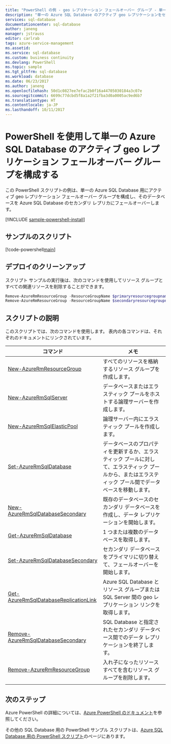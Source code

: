 ```yaml
---
title: "PowerShell の例 - geo レプリケーション フェールオーバー グループ - 単一の Azure SQL Database | Microsoft Docs"
description: "単一の Azure SQL Database のアクティブ geo レプリケーションをセットアップする Azure PowerShell のサンプル スクリプト"
services: sql-database
documentationcenter: sql-database
author: janeng
manager: jstrauss
editor: carlrab
tags: azure-service-management
ms.assetid: 
ms.service: sql-database
ms.custom: business continuity
ms.devlang: PowerShell
ms.topic: sample
ms.tgt_pltfrm: sql-database
ms.workload: database
ms.date: 06/23/2017
ms.author: janeng
ms.openlocfilehash: 50d1c0827ee7efac2b0f16a44705030184a3c07e
ms.sourcegitcommit: 6699c77dcbd5f8a1a2f21fba3d0a0005ac9ed6b7
ms.translationtype: HT
ms.contentlocale: ja-JP
ms.lasthandoff: 10/11/2017
---
```

# <a name="use-powershell-to-configure-an-active-geo-replication-failover-group-for-a-single-azure-sql-database"></a>PowerShell を使用して単一の Azure SQL Database のアクティブ geo レプリケーション フェールオーバー グループを構成する

この PowerShell スクリプトの例は、単一の Azure SQL Database 用にアクティブ geo レプリケーション フェールオーバー グループを構成し、そのデータベースを Azure SQL Database のセカンダリ レプリカにフェールオーバーします。

[!INCLUDE [sample-powershell-install](../../../includes/sample-powershell-install-no-ssh.md)]

## <a name="sample-scripts"></a>サンプルのスクリプト

[!code-powershell[main](../../../powershell_scripts/sql-database/setup-geodr-and-failover-database/setup-geodr-and-failover-database-failover-group.ps1?highlight=19-22 "Set up failover group for single database")]

## <a name="clean-up-deployment"></a>デプロイのクリーンアップ

スクリプト サンプルの実行後は、次のコマンドを使用してリソース グループとすべての関連リソースを削除することができます。

```powershell
Remove-AzureRmResourceGroup -ResourceGroupName $primaryresourcegroupname
Remove-AzureRmResourceGroup -ResourceGroupName $secondaryresourcegroupname
```

## <a name="script-explanation"></a>スクリプトの説明

このスクリプトでは、次のコマンドを使用します。 表内の各コマンドは、それぞれのドキュメントにリンクされています。

| コマンド | メモ |
|---|---|
| [New-AzureRmResourceGroup](/powershell/module/azurerm.resources/new-azurermresourcegroup) | すべてのリソースを格納するリソース グループを作成します。 |
| [New-AzureRmSqlServer](/powershell/module/azurerm.sql/new-azurermsqlserver) | データベースまたはエラスティック プールをホストする論理サーバーを作成します。 |
| [New-AzureRmSqlElasticPool](/powershell/module/azurerm.sql/new-azurermsqlelasticpool) | 論理サーバー内にエラスティック プールを作成します。 |
| [Set-AzureRmSqlDatabase](/powershell/module/azurerm.sql/set-azurermsqldatabase) | データベースのプロパティを更新するか、エラスティック プールに対して、エラスティック プールから、またはエラスティック プール間でデータベースを移動します。 |
| [New-AzureRmSqlDatabaseSecondary](/powershell/module/azurerm.sql/new-azurermsqldatabasesecondary)| 既存のデータベースのセカンダリ データベースを作成し、データ レプリケーションを開始します。 |
| [Get-AzureRmSqlDatabase](/powershell/module/azurerm.sql/get-azurermsqldatabase)| 1 つまたは複数のデータベースを取得します。 |
| [Set-AzureRmSqlDatabaseSecondary](/powershell/module/azurerm.sql/set-azurermsqldatabasesecondary)| セカンダリ データベースをプライマリに切り替えて、フェールオーバーを開始します。|
| [Get-AzureRmSqlDatabaseReplicationLink](/powershell/module/azurerm.sql/get-azurermsqldatabasereplicationlink) | Azure SQL Database とリソース グループまたは SQL Server 間の geo レプリケーション リンクを取得します。 |
| [Remove-AzureRmSqlDatabaseSecondary](/powershell/module/azurerm.sql/remove-azurermsqldatabasesecondary) | SQL Database と指定されたセカンダリ データベース間でのデータ レプリケーションを終了します。 |
| [Remove-AzureRmResourceGroup](/powershell/module/azurerm.resources/remove-azurermresourcegroup) | 入れ子になったリソースすべてを含むリソース グループを削除します。 |
|||

## <a name="next-steps"></a>次のステップ

Azure PowerShell の詳細については、[Azure PowerShell のドキュメント](/powershell/azure/overview)を参照してください。

その他の SQL Database 用の PowerShell サンプル スクリプトは、[Azure SQL Database 用の PowerShell スクリプト](../sql-database-powershell-samples.md)のページにあります。
